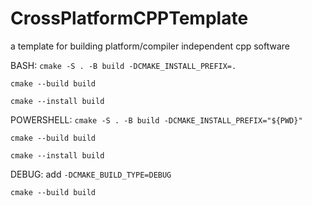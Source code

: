 # CrossPlatformCPPTemplate
a template for building platform/compiler independent cpp software

BASH:
`cmake -S . -B build -DCMAKE_INSTALL_PREFIX=.`

`cmake --build build`

`cmake --install build`

POWERSHELL:
`cmake -S . -B build -DCMAKE_INSTALL_PREFIX="${PWD}"`

`cmake --build build`

`cmake --install build`

DEBUG:
add `-DCMAKE_BUILD_TYPE=DEBUG`

`cmake --build build`